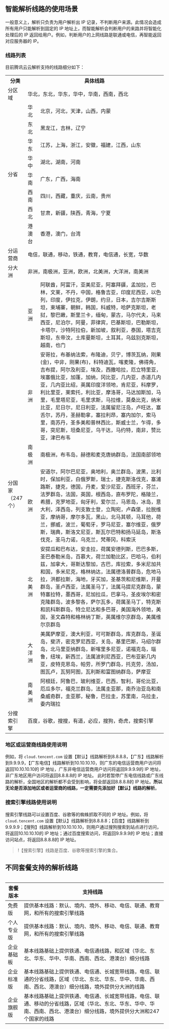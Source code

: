 ## 智能解析线路的使用场景
一般意义上，解析只负责为用户解析出 IP 记录，不判断用户来源。此情况会造成所有用户只能解析到固定的 IP 地址上，而智能解析会判断用户的来路并将智能化处理后的 IP 返回给用户。例如，判断用户的上网线路是联通或电信，再智能返回对应服务器的 IP。

### 线路列表

目前腾讯云云解析支持的线路细分如下：

<table>
<tr>
<th style="width:10%">分类</th>
<th colspan="2">具体线路</th>
</tr>
<tr>
<td>分区域</td>
<td colspan="2">华北，东北，华东，华中，华南，西南，西北</td>
</tr>
<tr>
<td rowspan="8">分省</td>
<td style="width:8%">华北</td>
<td>北京，河北，天津，山西，内蒙</td>
</tr>
<tr>
<td>东北</td>
<td>黑龙江，吉林，辽宁</td>
</tr>
<tr>
<td>华东</td>
<td>江苏，上海，浙江，安徽，福建，江西，山东</td>
</tr>
<tr>
<td>华中</td>
<td>湖北，湖南，河南</td>
</tr>
<tr>
<td>华南</td>
<td>广东，广西，海南</td>
</tr>
<tr>
<td>西南</td>
<td>四川，西藏，重庆，云南，贵州</td>
</tr>
<tr>
<td>西北</td>
<td>甘肃，新疆，陕西，青海，宁夏</td>
</tr>
<tr>
<td>港澳台</td>
<td>香港，澳门，台湾</td>
</tr>
<tr>
<td>分运营商</td>
<td colspan="2">	电信，联通，移动，铁通，教育，电信通，长宽，华数</td>
</tr>
<tr>
<td>分大洲</td>
<td colspan="2">	非洲，南极洲，亚洲，欧洲，北美洲，大洋洲，南美洲</td>
</tr>
<tr>
<td rowspan="7">分国家<br>（247个）</td>
<td>亚洲</td>
<td>阿联酋，阿富汗，亚美尼亚，阿塞拜疆，孟加拉，巴林，文莱，不丹，中国，格鲁吉亚，印度尼西亚，以色列，印度，伊拉克，伊朗，约旦，日本，吉尔吉斯斯坦，柬埔寨，朝鲜，韩国，科威特，哈萨克斯坦，老挝，黎巴嫩，斯里兰卡，缅甸，蒙古，马尔代夫，马来西亚，尼泊尔，阿曼，菲律宾，巴基斯坦，巴勒斯坦，卡塔尔，沙特阿拉伯，新加坡，叙利亚，泰国，塔吉克斯坦，东帝汶，土库曼斯坦，土耳其，乌兹别克斯坦，越南，也门</td>
</tr>
<tr>
<td>非洲</td>
<td>安哥拉，布基纳法索，布隆迪，贝宁，博茨瓦纳，刚果(金)，中非，刚果(布)，科特迪瓦，喀麦隆，佛得角，吉布提，阿尔及利亚，埃及，西撒哈拉，厄立特里亚，埃塞俄比亚，加蓬，加纳，冈比亚，几内亚，赤道几内亚，几内亚比绍，英属印度洋领地，肯尼亚，科摩罗，利比里亚，莱索托，利比亚，摩洛哥，马达加斯加，马里，毛里塔尼亚，毛里求斯，马拉维，莫桑比克，纳米比亚，尼日尔，尼日利亚，法属留尼汪岛，卢旺达，塞舌尔，苏丹，圣赫勒拿，塞拉利昂，塞内加尔，索马里，南苏丹，圣多美和普林西比，斯威士兰，乍得，多哥，突尼斯，坦桑尼亚，乌干达，马约特，南非，赞比亚，津巴布韦</td>
</tr>
<tr>
<td>南极洲</td>
<td>南极洲，布韦岛，赫德和麦克唐纳群岛，法国南部领地</td>
</tr>
<tr>
<td>欧洲</td>
<td>安道尔，阿尔巴尼亚，奥地利，奥兰群岛，波黑，比利时，保加利亚，白俄罗斯，瑞士，捷克斯洛伐克，塞浦路斯，捷克，德国，丹麦，爱沙尼亚，西班牙，芬兰，法罗群岛，法国，英国，根西岛，直布罗陀，格陵兰，希腊，克罗地亚，匈牙利，爱尔兰，马恩岛，冰岛，意大利，泽西岛，列支敦士登，立陶宛，卢森堡，拉脱维亚，摩纳哥，摩尔多瓦，黑山，北马其顿，马耳他，荷兰，挪威，波兰，葡萄牙，罗马尼亚，塞尔维亚，俄罗斯，瑞典，斯洛文尼亚，斯瓦尔巴特和扬马延岛，斯洛伐克，圣马力诺，乌克兰，梵蒂冈，科索沃</td>
</tr>
<tr>
<td>北美洲</td>
<td>安提瓜和巴布达，安圭拉，荷属安德列斯，巴巴多斯，圣巴泰勒米岛，百慕大，荷兰加勒比区，巴哈马，伯利兹，加拿大，哥斯达黎加，古巴，库拉索，多米尼加共和国，多米尼克，格林纳达，法属德洛普群岛，危地马拉，洪都拉斯，海地，牙买加，圣基茨和尼维斯，开曼群岛，圣卢西亚，法属圣马丁，法属马提尼克群岛，蒙特塞拉特，墨西哥，尼加拉瓜，巴拿马，圣皮埃尔和密克隆群岛，波多黎各，萨尔瓦多，荷属圣马丁，特克斯和凯科斯群岛，特立尼达和多巴哥，美国海外领地，美国，圣文森特和格林纳丁斯，英属维尔京群岛，美属维尔京群岛</td>
</tr>
<tr>
<td>大洋洲</td>
<td>美属萨摩亚，澳大利亚，可可斯群岛，库克群岛，圣诞岛，斐济，密克罗尼西亚，关岛，基里巴斯，马绍尔群岛，北马里亚纳群岛，新喀里多尼亚，诺福克岛，瑙鲁，纽埃，新西兰，法属波利尼西亚，巴布亚新几内亚，皮特克恩岛，帕劳，所罗门群岛，托克劳，汤加，图瓦卢，瓦努阿图，瓦利斯和富图纳群岛，萨摩亚</td>
</tr>
<tr>
<td>南美洲</td>
<td>阿根廷，阿鲁巴，玻利维亚，巴西，智利，哥伦比亚，厄瓜多尔，福克兰群岛，法属圭亚那，南乔治亚岛和南桑威奇群，圭亚那，秘鲁，巴拉圭，苏里南，乌拉圭，委内瑞拉</td>
</tr>
<tr>
<td>分搜索引擎</td>
<td colspan="2">百度，谷歌，搜搜，有道，必应，搜狗，奇虎，搜索引擎</td>
</tr>
<table>

### 地区或运营商线路使用说明

例如，将  `cloud.tencent.com`  设置【默认】线路解析到8.8.8.8，【广东】线路解析到9.9.9.9，【广东电信】线路解析到10.10.10.10，则广东的电信运营商用户访问将返回10.10.10.10的 IP 地址，广东非电信运营商用户访问将返回9.9.9.9的 IP 地址，非广东地区用户访问将返回8.8.8.8的 IP 地址。
此时若暂停广东电信线路或广东线路的解析，全国地区的解析都不会受到影响，将全部返回8.8.8.8的 IP 地址。**所以无论是否添加地区或者运营商的线路，一定需要先添加好【默认】线路的解析**。

### 搜索引擎线路使用说明

搜索引擎线路可以设置百度、谷歌等的蜘蛛抓取不同的 IP 地址。例如，将 `cloud.tencent.com` 设置【默认】线路解析到8.8.8.8；【百度】线路解析到9.9.9.9；【搜狗】线路解析到10.10.10.10，则用户通过搜狗搜索到站点进行访问，将返回10.10.10.10的 IP 地址；通过百度搜索访问，将返回9.9.9.9的 IP 地址；直接访问站点，将返回8.8.8.8的 IP 地址。
>!【搜索引擎】线路是百度、谷歌等搜索引擎的集合。

## 不同套餐支持的解析线路

| 套餐版本 | 支持线路 |
|---|---|
| 免费版 | 提供基本线路：默认、境内、境外、移动、电信、联通、教育网，和所有的搜索引擎线路|
| 个人专业版 | 提供基本线路：默认、境内、境外、移动、电信、联通、教育网，和所有的搜索引擎线路 |
| 企业基础板 | 基本线路基础上提供铁通、电信通线路，和区域（华北、东北、华东、华中、华南、西南、西北、港澳台）细分线路|
| 企业标准版 | 基本线路基础上提供铁通、电信通、长城宽带线路，电信、联通的分省线路，区域（华北、东北、华东、华中、华南、西南、西北、港澳台）细分线路，境外提供分大洲的线路|
| 企业旗舰版 | 基本线路基础上提供铁通、电信通、长城宽带线路，电信、联通、移动的分省线路，区域（华北、东北、华东、华中、华南、西南、西北、港澳台）细分线路，境外提供分大洲和247个国家的线路|
